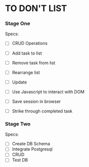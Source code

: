 # TO DON'T LIST

### Stage One

Specs:
- [ ] CRUD Operations
 - [ ] Add task to list
 - [ ] Remove task from list
 - [ ] Rearrange list
 - [ ] Update


- [ ] Use Javascript to interact with DOM
- [ ] Save session in browser
- [ ] Strike through completed task


### Stage Two

Specs:

 - [ ] Create DB Schema
 - [ ] Integrate Postgresql
 - [ ] CRUD
 - [ ] Test DB
